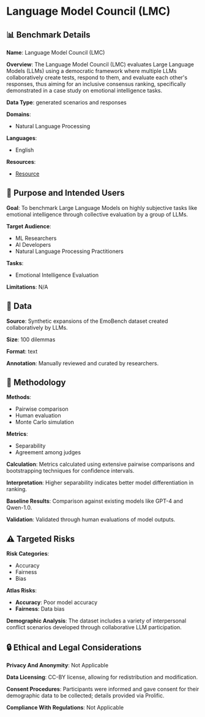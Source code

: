 # Language Model Council (LMC)

## 📊 Benchmark Details

**Name**: Language Model Council (LMC)

**Overview**: The Language Model Council (LMC) evaluates Large Language Models (LLMs) using a democratic framework where multiple LLMs collaboratively create tests, respond to them, and evaluate each other's responses, thus aiming for an inclusive consensus ranking, specifically demonstrated in a case study on emotional intelligence tasks.

**Data Type**: generated scenarios and responses

**Domains**:
- Natural Language Processing

**Languages**:
- English

**Resources**:
- [Resource](https://llm-council.com)

## 🎯 Purpose and Intended Users

**Goal**: To benchmark Large Language Models on highly subjective tasks like emotional intelligence through collective evaluation by a group of LLMs.

**Target Audience**:
- ML Researchers
- AI Developers
- Natural Language Processing Practitioners

**Tasks**:
- Emotional Intelligence Evaluation

**Limitations**: N/A

## 💾 Data

**Source**: Synthetic expansions of the EmoBench dataset created collaboratively by LLMs.

**Size**: 100 dilemmas

**Format**: text

**Annotation**: Manually reviewed and curated by researchers.

## 🔬 Methodology

**Methods**:
- Pairwise comparison
- Human evaluation
- Monte Carlo simulation

**Metrics**:
- Separability
- Agreement among judges

**Calculation**: Metrics calculated using extensive pairwise comparisons and bootstrapping techniques for confidence intervals.

**Interpretation**: Higher separability indicates better model differentiation in ranking.

**Baseline Results**: Comparison against existing models like GPT-4 and Qwen-1.0.

**Validation**: Validated through human evaluations of model outputs.

## ⚠️ Targeted Risks

**Risk Categories**:
- Accuracy
- Fairness
- Bias

**Atlas Risks**:
- **Accuracy**: Poor model accuracy
- **Fairness**: Data bias

**Demographic Analysis**: The dataset includes a variety of interpersonal conflict scenarios developed through collaborative LLM participation.

## 🔒 Ethical and Legal Considerations

**Privacy And Anonymity**: Not Applicable

**Data Licensing**: CC-BY license, allowing for redistribution and modification.

**Consent Procedures**: Participants were informed and gave consent for their demographic data to be collected; details provided via Prolific.

**Compliance With Regulations**: Not Applicable
